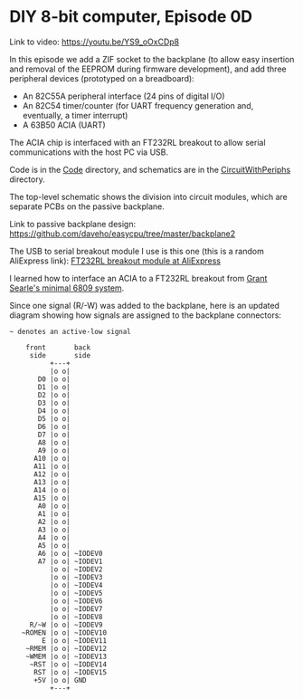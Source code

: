 # DIY 8-bit computer, Episode 0D

Link to video: <https://youtu.be/YS9_oOxCDp8>

In this episode we add a ZIF socket to the backplane (to allow
easy insertion and removal of the EEPROM during firmware development),
and add three peripheral devices (prototyped on a breadboard):

* An 82C55A peripheral interface (24 pins of digital I/O)
* An 82C54 timer/counter (for UART frequency generation and, eventually,
  a timer interrupt)
* A 63B50 ACIA (UART)

The ACIA chip is interfaced with an FT232RL breakout to allow serial
communications with the host PC via USB.

Code is in the [Code](Code) directory, and schematics are in the
[CircuitWithPeriphs](CircuitWithPeriphs) directory.

The top-level schematic shows the division into circuit modules, which
are separate PCBs on the passive backplane.

Link to passive backplane design: <https://github.com/daveho/easycpu/tree/master/backplane2>

The USB to serial breakout module I use is this one (this is a random
AliExpress link): [FT232RL breakout module at AliExpress](https://www.aliexpress.com/item/32481520135.html?spm=a2g0o.productlist.0.0.4b60167cbK8WUB&algo_pvid=3afa4b8a-bc32-4eb2-8a0c-f9376003cf0a&algo_expid=3afa4b8a-bc32-4eb2-8a0c-f9376003cf0a-0&btsid=68c0a29e-85d7-4c57-8f76-9afcbfc6fa93&ws_ab_test=searchweb0_0,searchweb201602_2,searchweb201603_55)

I learned how to interface an ACIA to a FT232RL breakout from [Grant
Searle's minimal 6809 system](https://searle.x10host.com/6809/Simple6809.html).

Since one signal (R/-W) was added to the backplane, here is an updated
diagram showing how signals are assigned to the backplane connectors:

```
~ denotes an active-low signal

    front       back
     side       side
          +---+
          |o o|
       D0 |o o|
       D1 |o o|
       D2 |o o|
       D3 |o o|
       D4 |o o|
       D5 |o o|
       D6 |o o|
       D7 |o o|
       A8 |o o|
       A9 |o o|
      A10 |o o|
      A11 |o o|
      A12 |o o|
      A13 |o o|
      A14 |o o|
      A15 |o o|
       A0 |o o|
       A1 |o o|
       A2 |o o|
       A3 |o o|
       A4 |o o|
       A5 |o o|
       A6 |o o| ~IODEV0
       A7 |o o| ~IODEV1
          |o o| ~IODEV2
          |o o| ~IODEV3
          |o o| ~IODEV4
          |o o| ~IODEV5
          |o o| ~IODEV6
          |o o| ~IODEV7
          |o o| ~IODEV8
     R/~W |o o| ~IODEV9
   ~ROMEN |o o| ~IODEV10
        E |o o| ~IODEV11
    ~RMEM |o o| ~IODEV12
    ~WMEM |o o| ~IODEV13
     ~RST |o o| ~IODEV14
      RST |o o| ~IODEV15
      +5V |o o| GND
          +---+
```
